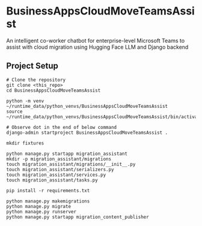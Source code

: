 # BusinessAppsCloudMoveTeamsAssist
An intelligent co-worker chatbot for enterprise-level Microsoft Teams to assist with cloud migration using Hugging Face LLM and Django backend

## Project Setup

```shell
# Clone the repository
git clone <this_repo>
cd BusinessAppsCloudMoveTeamsAssist

python -m venv ~/runtime_data/python_venvs/BusinessAppsCloudMoveTeamsAssist
source ~/runtime_data/python_venvs/BusinessAppsCloudMoveTeamsAssist/bin/activate

# Observe dot in the end of below command
django-admin startproject BusinessAppsCloudMoveTeamsAssist .

mkdir fixtures

python manage.py startapp migration_assistant
mkdir -p migration_assistant/migrations
touch migration_assistant/migrations/__init__.py
touch migration_assistant/serializers.py
touch migration_assistant/services.py
touch migration_assistant/tasks.py

pip install -r requirements.txt

python manage.py makemigrations
python manage.py migrate
python manage.py runserver
python manage.py startapp migration_content_publisher

```